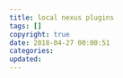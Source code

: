 ```yaml
---
title: local nexus plugins
tags: []
copyright: true
date: 2018-04-27 00:00:51
categories:
updated:
---
```



